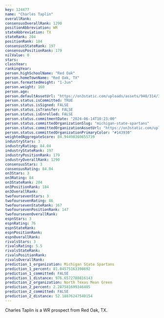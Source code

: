 ```yaml
---
key: 124477
name: "Charles Taplin"
overallRank: 
consensusOverallRank: 1290
positionAbbreviation: WR
stateAbbreviation: TX
stateRank: 204
positionRank: 184
consensusStateRank: 197
consensusPositionRank: 179
nilValue: 0
stars: 
classYear: 
rankingYear: 
person.highSchoolName: "Red Oak"
person.homeTownName: "Red Oak, TX"
person.formattedHeight: "1-Jun"
person.weight: 160
person.age: 
person.defaultAssetUrl: "https://on3static.com/uploads/assets/940/314/314940.png"
person.status.isCommitted: TRUE
person.status.isSigned: FALSE
person.status.isTransfer: FALSE
person.status.isEnrolled: FALSE
person.status.commitmentDate: "2024-06-14T10:23:00"
person.status.committedOrganizationSlug: "michigan-state-spartans"
person.status.committedOrganizationAssetUrl: "https://on3static.com/uploads/assets/37/150/150037.svg"
person.status.committedOrganizationPrimaryColor: "#143930"
weightedAggregateScore: 84.94498360655739
industryStars: 3
industryRating: 84.04
industryStateRank: 197
industryPositionRank: 179
industryOverallRank: 1290
consensusStars: 3
consensusRating: 84.04
on3Stars: 3
on3Rating: 84
on3StateRank: 204
on3PositionRank: 184
on3OverallRank: 
twofoursevenStars: 3
twofoursevenRating: 86
twofoursevenStateRank: 167
twofoursevenPositionRank: 147
twofoursevenOverallRank: 
espnStars: 3
espnRating: 76
espnStateRank: 
espnPositionRank: 
espnOverallRank: 
rivalsStars: 3
rivalsRating: 5.5
rivalsStateRank: 
rivalsPositionRank: 
rivalsOverallRank: 
prediction_1_organization: Michigan State Spartans
prediction_1_percent: 81.04575163398692
prediction_1_committed: FALSE
prediction_1_distance: 976.6572780816143
prediction_2_organization: North Texas Mean Green
prediction_2_percent: 2.287581699346405
prediction_2_committed: FALSE
prediction_2_distance: 52.18876247540154
---
```

Charles Taplin is a WR prospect from Red Oak, TX.
